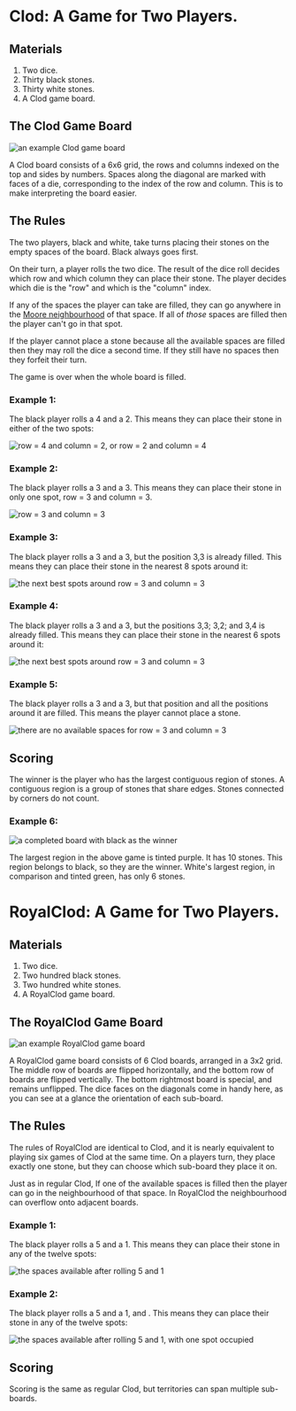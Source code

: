# Clod: A Game for Two Players.

## Materials

1. Two dice.
2. Thirty black stones.
3. Thirty white stones.
4. A Clod game board.

## The Clod Game Board

![an example Clod game board](images/board_diagram_mini.png)

A Clod board consists of a 6x6 grid, the rows and columns indexed on the top and sides by numbers. Spaces along the diagonal are marked with faces of a die, corresponding to the index of the row and column. This is to make interpreting the board easier.

## The Rules

The two players, black and white, take turns placing their stones on the empty spaces of the board. Black always goes first.

On their turn, a player rolls the two dice. The result of the dice roll decides which row and which column they can place their stone. The player decides which die is the "row" and which is the "column" index.

If any of the spaces the player can take are filled, they can go anywhere in the [Moore neighbourhood](https://en.wikipedia.org/wiki/Moore_neighborhood) of that space. If all of _those_ spaces are filled then the player can't go in that spot.

If the player cannot place a stone because all the available spaces are filled then they may roll the dice a second time. If they still have no spaces then they forfeit their turn.

The game is over when the whole board is filled.

### Example 1:

The black player rolls a 4 and a 2. This means they can place their stone in either of the two spots:

![row = 4 and column = 2, or row = 2 and column = 4](images/board_diagram_mini_ex1.png)

### Example 2:

The black player rolls a 3 and a 3. This means they can place their stone in only one spot, row = 3 and column = 3.

![row = 3 and column = 3](images/board_diagram_mini_ex2.png)

### Example 3:

The black player rolls a 3 and a 3, but the position 3,3 is already filled. This means they can place their stone in the nearest 8 spots around it:

![the next best spots around row = 3 and column = 3](images/board_diagram_mini_ex3.png)

### Example 4:

The black player rolls a 3 and a 3, but the positions 3,3; 3,2; and 3,4 is already filled. This means they can place their stone in the nearest 6 spots around it:

![the next best spots around row = 3 and column = 3](images/board_diagram_mini_ex4.png)

### Example 5:

The black player rolls a 3 and a 3, but that position and all the positions around it are filled. This means the player cannot place a stone.

![there are no available spaces for row = 3 and column = 3](images/board_diagram_mini_ex5.png)

## Scoring

The winner is the player who has the largest contiguous region of stones. A contiguous region is a group of stones that share edges. Stones connected by corners do not count.

### Example 6:

![a completed board with black as the winner](images/board_diagram_mini_ex6.png)

The largest region in the above game is tinted purple. It has 10 stones. This region belongs to black, so they are the winner. White's largest region, in comparison and tinted green, has only 6 stones.

# RoyalClod: A Game for Two Players.

## Materials

1. Two dice.
2. Two hundred black stones.
3. Two hundred white stones.
4. A RoyalClod game board.

## The RoyalClod Game Board

![an example RoyalClod game board](images/board_diagram.png)

A RoyalClod game board consists of 6 Clod boards, arranged in a 3x2 grid. The middle row of boards are flipped horizontally, and the bottom row of boards are flipped vertically. The bottom rightmost board is special, and remains unflipped. The dice faces on the diagonals come in handy here, as you can see at a glance the orientation of each sub-board.

## The Rules

The rules of RoyalClod are identical to Clod, and it is nearly equivalent to playing six games of Clod at the same time. On a players turn, they place exactly one stone, but they can choose which sub-board they place it on.

Just as in regular Clod, If one of the available spaces is filled then the player can go in the neighbourhood of that space. In RoyalClod the neighbourhood can overflow onto adjacent boards.

### Example 1:

The black player rolls a 5 and a 1. This means they can place their stone in any of the twelve spots:

![the spaces available after rolling 5 and 1](images/board_diagram_ex1.png)

### Example 2:

The black player rolls a 5 and a 1, and . This means they can place their stone in any of the twelve spots:

![the spaces available after rolling 5 and 1, with one spot occupied](images/board_diagram_ex2.png)

## Scoring

Scoring is the same as regular Clod, but territories can span multiple sub-boards.